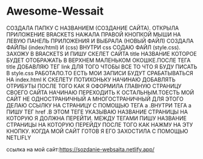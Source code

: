 # Awesome-Wessait
СОЗДАЛА ПАПКУ С НАЗВАНИЕМ (СОЗДАНИЕ САЙТА). ОТКРЫЛА ПРИЛОЖЕНИЕ BRACKETS НАЖАЛА ПРАВОЙ КНОПКОЙ МЫШИ НА ЛЕВУЮ ПАНЕЛЬ ПРИЛОЖЕНИЯ И ВЫБРАЛА (НОВЫЙ ФАЙЛ) СОЗДАЛА ФАЙЛЫ (index/html) И (css) ВНУТРИ css СОДАЮ ФАЙЛ (style.css). ЗАХОЖУ В BRACKETS И ПИШУ СКЕЛЕТ САЙТА title НАЗВАНИЕ КОТОРОЕ БУДЕТ ОТОБРАЖАТЬ В ВЕРХНЕМ МАЛЕНЬКОМ ОКОШКЕ.ПОСЛЕ ТЕГА title ДОБАВЛЯЮ ТЕГ link ДЛЯ ТОГО ЧТОБЫ ВСЕ ТО ЧТО Я БУДУ ПИСАТЬ В style.css РАБОТАЛО.ТО ЕСТЬ МОИ ЗАПИСИ БУДУТ СРАБАТЫВАТЬСЯ НА index.html К СКЕЛЕТУ ПОТИХОНЬКУ НАЧИНАЮ ДОБАВЛЯТЬ ОТРИБУТЫ ПОСЛЕ ТОГО КАК Я ОФОРМИЛА ГЛАВНУЮ СТРАНИЦУ СВОЕГО САЙТА НАЧИНАЮ ПЕРЕХОДИТЬ К ОСТАЛЬНЫМ.ТОЕСТЬ МОЙ САЙТ НЕ ОДНОСТРАНИЧНЫЙ А МНОГОСТРАНИЧНЫЙ ДЛЯ ЭТОГО ДЕЛАЮ ССЫЛКУ НА СТРАНИЦУ С ПОМОЩЬЮ ТЕГА a .ВНУТРИ ТЕГА a ПИШУ ТЕГ href .В ЭТОМ ТЕГЕ УКАЗЫВАЮ НАЗВАНИЕ СТРАНИЦЫ НА КОТОРУЮ Я ДОЛЖНА ПЕРЕЙТИ. МЕЖДУ ТЕГАМИ ПИШУ НАЗВАНИЕ СТРАНИЦЫ НА КОТОРУЮ ПЕРЕЙДУ ПОСЛЕ ТОГО КАК НАЖМУ НА ЭТУ КНОПКУ. КОГДА МОЙ САЙТ ГОТОВ Я ЕГО ЗАХОСТИЛА С ПОМОЩЬЮ NETLIFLY





ссылка на мой сайт:https://sozdanie-websaita.netlify.app/
